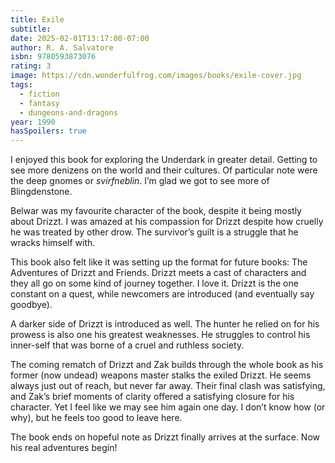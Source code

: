 ```yaml
---
title: Exile
subtitle:
date: 2025-02-01T13:17:00-07:00
author: R. A. Salvatore
isbn: 9780593873076
rating: 3
image: https://cdn.wonderfulfrog.com/images/books/exile-cover.jpg
tags:
  - fiction
  - fantasy
  - dungeons-and-dragons
year: 1990
hasSpoilers: true
---
```


I enjoyed this book for exploring the Underdark in greater detail. Getting to see more denizens on the world and their cultures. Of particular note were the deep gnomes or _svirfneblin_. I’m glad we got to see more of Blingdenstone.

Belwar was my favourite character of the book, despite it being mostly about Drizzt. I was amazed at his compassion for Drizzt despite how cruelly he was treated by other drow. The survivor’s guilt is a struggle that he wracks himself with.

This book also felt like it was setting up the format for future books: The Adventures of Drizzt and Friends. Drizzt meets a cast of characters and they all go on some kind of journey together. I love it. Drizzt is the one constant on a quest, while newcomers are introduced (and eventually say goodbye).

A darker side of Drizzt is introduced as well. The hunter he relied on for his prowess is also one his greatest weaknesses. He struggles to control his inner-self that was borne of a cruel and ruthless society.

The coming rematch of Drizzt and Zak builds through the whole book as his former (now undead) weapons master stalks the exiled Drizzt. He seems always just out of reach, but never far away. Their final clash was satisfying, and Zak’s brief moments of clarity offered a satisfying closure for his character. Yet I feel like we may see him again one day. I don’t know how (or why), but he feels too good to leave here.

The book ends on hopeful note as Drizzt finally arrives at the surface. Now his real adventures begin!
